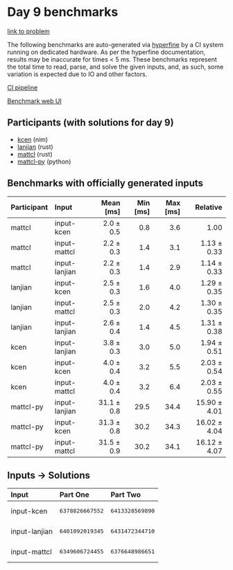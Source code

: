 # Day 9 benchmarks

[link to problem](https://adventofcode.com/2024/day/9)

The following benchmarks are auto-generated via
[hyperfine](https://github.com/sharkdp/hyperfine) by a CI system running on
dedicated hardware. As per the hyperfine documentation, results may be
inaccurate for times < 5 ms. These benchmarks represent the total time to read,
parse, and solve the given inputs, and, as such, some variation is expected due
to IO and other factors.

[CI pipeline](http://ci.papercode.net:8080/teams/main/pipelines/aoc2024)

[Benchmark web UI](https://aoc.ancalagon.black)


## Participants (with solutions for day 9)

- [kcen](https://github.com/kcen/aoc2024) (nim)
- [lanjian](https://github.com/lanjian/aoc-2024) (rust)
- [mattcl](https://github.com/mattcl/aoc2024) (rust)
- [mattcl-py](https://github.com/mattcl/aoc2024-py) (python)


## Benchmarks with officially generated inputs

| Participant | Input | Mean [ms] | Min [ms] | Max [ms] | Relative |
|:---|:---|---:|---:|---:|---:|
| mattcl | input-kcen | 2.0 ± 0.5 | 0.8 | 3.6 | 1.00 |
| mattcl | input-mattcl | 2.2 ± 0.3 | 1.4 | 3.1 | 1.13 ± 0.33 |
| mattcl | input-lanjian | 2.2 ± 0.3 | 1.4 | 2.9 | 1.14 ± 0.33 |
| lanjian | input-kcen | 2.5 ± 0.3 | 1.6 | 4.0 | 1.29 ± 0.35 |
| lanjian | input-mattcl | 2.5 ± 0.3 | 2.0 | 4.2 | 1.30 ± 0.35 |
| lanjian | input-lanjian | 2.6 ± 0.4 | 1.4 | 4.5 | 1.31 ± 0.38 |
| kcen | input-lanjian | 3.8 ± 0.3 | 3.0 | 5.0 | 1.94 ± 0.51 |
| kcen | input-kcen | 4.0 ± 0.4 | 3.2 | 5.5 | 2.03 ± 0.54 |
| kcen | input-mattcl | 4.0 ± 0.4 | 3.2 | 6.4 | 2.03 ± 0.55 |
| mattcl-py | input-lanjian | 31.1 ± 0.8 | 29.5 | 34.4 | 15.90 ± 4.01 |
| mattcl-py | input-kcen | 31.3 ± 0.8 | 30.2 | 34.3 | 16.02 ± 4.04 |
| mattcl-py | input-mattcl | 31.5 ± 0.9 | 30.2 | 34.1 | 16.12 ± 4.07 |


## Inputs -> Solutions

| Input | Part One | Part Two |
|:---|:---|:---|
|input-kcen|<pre>6378826667552</pre>|<pre>6413328569890</pre>|
|input-lanjian|<pre>6401092019345</pre>|<pre>6431472344710</pre>|
|input-mattcl|<pre>6349606724455</pre>|<pre>6376648986651</pre>|